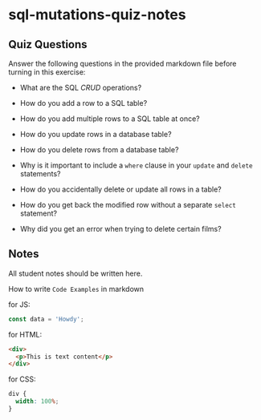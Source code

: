 # sql-mutations-quiz-notes

## Quiz Questions

Answer the following questions in the provided markdown file before turning in this exercise:

- What are the SQL _CRUD_ operations?

- How do you add a row to a SQL table?

- How do you add multiple rows to a SQL table at once?

- How do you update rows in a database table?

- How do you delete rows from a database table?

- Why is it important to include a `where` clause in your `update` and `delete` statements?

- How do you accidentally delete or update all rows in a table?

- How do you get back the modified row without a separate `select` statement?

- Why did you get an error when trying to delete certain films?

## Notes

All student notes should be written here.

How to write `Code Examples` in markdown

for JS:

```javascript
const data = 'Howdy';
```

for HTML:

```html
<div>
  <p>This is text content</p>
</div>
```

for CSS:

```css
div {
  width: 100%;
}
```
